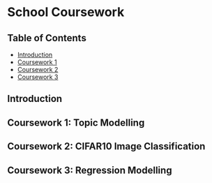 # School Coursework

## Table of Contents
- [Introduction](#introduction)
- [Coursework 1](#coursework1)
- [Coursework 2](#coursework2)
- [Coursework 3](#coursework3)


## Introduction


## Coursework 1: Topic Modelling


## Coursework 2: CIFAR10 Image Classification


## Coursework 3: Regression Modelling
